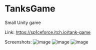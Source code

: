 # TanksGame
 Small Unity game 
 
 Link: https://sp1ceforce.itch.io/tank-game

 Screenshots:
 ![image](https://user-images.githubusercontent.com/36788803/189849602-69741ed0-e482-4f1b-8936-f345f08cd32a.png)
![image](https://user-images.githubusercontent.com/36788803/189849671-651941cf-ebf1-4946-a9f6-4bc8c538cc6e.png)
![image](https://user-images.githubusercontent.com/36788803/189849830-3c8298b5-cc40-4eb6-b335-d796b6f5fdad.png)

 
